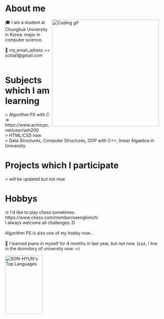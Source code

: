 # About me
<p>
   <img align="right" width="350" src="/assets/programming.gif" alt="Coding gif" />
  🎓 I am a student at Chungbuk University in Korea: major in computer science. <br/><br/>
  📧 my_email_adress == sctoa1@gmail.com <br/><br/>
</p>

# Subjects which I am learning
<p>
  > Algorithm PS with C => https://www.acmicpc.net/user/seh200 <br/>
  > HTML/CSS now <br/>
  > Data Structures, Computer Structures, OOP with C++, linear Algaebra in University
</p>

# Projects which I participate
<p>
  > will be updated but not now
</p>

# Hobbys
<p>
 ♔ I'd like to play chess sometimes. https://www.chess.com/member/saengkimchi <br/> I always welcome all challenges :D <br/><br/>
 Algorithm PS is also one of my hobby now... <br/><br/>
 🎹 I learned piano in myself for 4 months in last year, but not now. (cuz, I live in the dormitory of university now :<)
</p>
  
<a>
   <a href="https://github.com/SON-HYUN"><img alt="SON-HYUN's Top Languages" src="https://denvercoder1-github-readme-stats.vercel.app/api/top-langs/?username=SON-HYUN&langs_count=8&layout=compact&theme=react&border_color=7F3FBF&bg_color=0D1117&title_color=F85D7F&icon_color=F8D866" height="192px" width="49.5%"/></a>
  <br/>
</a>
